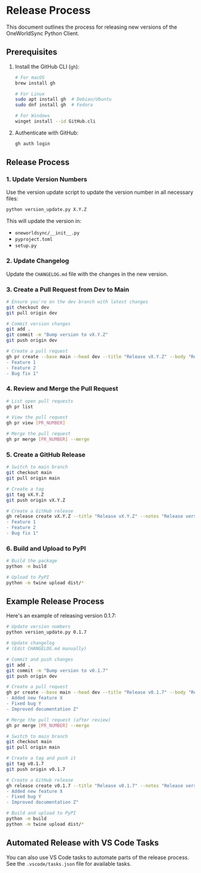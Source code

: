 # Release Process

This document outlines the process for releasing new versions of the OneWorldSync Python Client.

## Prerequisites

1. Install the GitHub CLI (`gh`):
   ```bash
   # For macOS
   brew install gh
   
   # For Linux
   sudo apt install gh  # Debian/Ubuntu
   sudo dnf install gh  # Fedora
   
   # For Windows
   winget install --id GitHub.cli
   ```

2. Authenticate with GitHub:
   ```bash
   gh auth login
   ```

## Release Process

### 1. Update Version Numbers

Use the version update script to update the version number in all necessary files:

```bash
python version_update.py X.Y.Z
```

This will update the version in:
- `oneworldsync/__init__.py`
- `pyproject.toml`
- `setup.py`

### 2. Update Changelog

Update the `CHANGELOG.md` file with the changes in the new version.

### 3. Create a Pull Request from Dev to Main

```bash
# Ensure you're on the dev branch with latest changes
git checkout dev
git pull origin dev

# Commit version changes
git add .
git commit -m "Bump version to vX.Y.Z"
git push origin dev

# Create a pull request
gh pr create --base main --head dev --title "Release vX.Y.Z" --body "Release version X.Y.Z with the following changes:
- Feature 1
- Feature 2
- Bug fix 1"
```

### 4. Review and Merge the Pull Request

```bash
# List open pull requests
gh pr list

# View the pull request
gh pr view [PR_NUMBER]

# Merge the pull request
gh pr merge [PR_NUMBER] --merge
```

### 5. Create a GitHub Release

```bash
# Switch to main branch
git checkout main
git pull origin main

# Create a tag
git tag vX.Y.Z
git push origin vX.Y.Z

# Create a GitHub release
gh release create vX.Y.Z --title "Release vX.Y.Z" --notes "Release version X.Y.Z with the following changes:
- Feature 1
- Feature 2
- Bug fix 1"
```

### 6. Build and Upload to PyPI

```bash
# Build the package
python -m build

# Upload to PyPI
python -m twine upload dist/*
```

## Example Release Process

Here's an example of releasing version 0.1.7:

```bash
# Update version numbers
python version_update.py 0.1.7

# Update changelog
# (Edit CHANGELOG.md manually)

# Commit and push changes
git add .
git commit -m "Bump version to v0.1.7"
git push origin dev

# Create a pull request
gh pr create --base main --head dev --title "Release v0.1.7" --body "Release version 0.1.7 with the following changes:
- Added new feature X
- Fixed bug Y
- Improved documentation Z"

# Merge the pull request (after review)
gh pr merge [PR_NUMBER] --merge

# Switch to main branch
git checkout main
git pull origin main

# Create a tag and push it
git tag v0.1.7
git push origin v0.1.7

# Create a GitHub release
gh release create v0.1.7 --title "Release v0.1.7" --notes "Release version 0.1.7 with the following changes:
- Added new feature X
- Fixed bug Y
- Improved documentation Z"

# Build and upload to PyPI
python -m build
python -m twine upload dist/*
```

## Automated Release with VS Code Tasks

You can also use VS Code tasks to automate parts of the release process. See the `.vscode/tasks.json` file for available tasks.